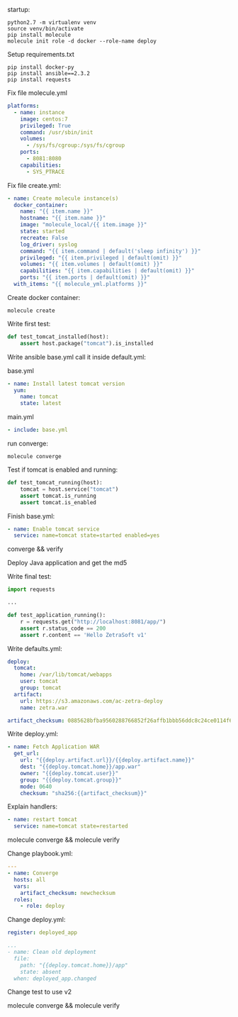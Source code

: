 
startup:

```
python2.7 -m virtualenv venv
source venv/bin/activate
pip install molecule
molecule init role -d docker --role-name deploy
```

Setup requirements.txt
```
pip install docker-py
pip install ansible==2.3.2
pip install requests
```
Fix file molecule.yml
```yml
platforms:
  - name: instance
    image: centos:7
    privileged: True
    command: /usr/sbin/init
    volumes:
      - /sys/fs/cgroup:/sys/fs/cgroup
    ports:
      - 8081:8080
    capabilities:
      - SYS_PTRACE
```

Fix file create.yml:
```yml
- name: Create molecule instance(s)
  docker_container:
    name: "{{ item.name }}"
    hostname: "{{ item.name }}"
    image: "molecule_local/{{ item.image }}"
    state: started
    recreate: False
    log_driver: syslog
    command: "{{ item.command | default('sleep infinity') }}"
    privileged: "{{ item.privileged | default(omit) }}"
    volumes: "{{ item.volumes | default(omit) }}"
    capabilities: "{{ item.capabilities | default(omit) }}"
    ports: "{{ item.ports | default(omit) }}"
  with_items: "{{ molecule_yml.platforms }}"
```

Create docker container:
```
molecule create
```

Write first test:
```python
def test_tomcat_installed(host):
    assert host.package("tomcat").is_installed
```

Write ansible base.yml call it inside default.yml:

base.yml
```yml
- name: Install latest tomcat version
  yum:
    name: tomcat
    state: latest
```

main.yml
```yml
- include: base.yml
```

run converge:
```
molecule converge
```

Test if tomcat is enabled and running:

```python
def test_tomcat_running(host):
    tomcat = host.service("tomcat")
    assert tomcat.is_running
    assert tomcat.is_enabled
```

Finish base.yml:
```yml
- name: Enable tomcat service
  service: name=tomcat state=started enabled=yes
```

converge && verify

Deploy Java application and get the md5

Write final test:
```python
import requests

...

def test_application_running():
    r = requests.get("http://localhost:8081/app/")
    assert r.status_code == 200
    assert r.content == 'Hello ZetraSoft v1'
```

Write defaults.yml:

```yml
deploy:
  tomcat:
    home: /var/lib/tomcat/webapps
    user: tomcat
    group: tomcat
  artifact:
    url: https://s3.amazonaws.com/ac-zetra-deploy
    name: zetra.war

artifact_checksum: 0885628bfba9560288766852f26affb1bbb56ddc8c24ce0114f6d668d96e270d
```

Write deploy.yml:

```yml
- name: Fetch Application WAR
  get_url:
    url: "{{deploy.artifact.url}}/{{deploy.artifact.name}}"
    dest: "{{deploy.tomcat.home}}/app.war"
    owner: "{{deploy.tomcat.user}}"
    group: "{{deploy.tomcat.group}}"
    mode: 0640
    checksum: "sha256:{{artifact_checksum}}"
```

Explain handlers:
```yml
- name: restart tomcat
  service: name=tomcat state=restarted
```

molecule converge && molecule verify

Change playbook.yml:
```yml
---
- name: Converge
  hosts: all
  vars:
    artifact_checksum: newchecksum
  roles:
    - role: deploy
```

Change deploy.yml:
```yml
register: deployed_app

...
- name: Clean old deployment
  file:
    path: "{{deploy.tomcat.home}}/app"
    state: absent
  when: deployed_app.changed
```

Change test to use v2

molecule converge && molecule verify

